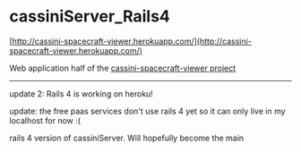 cassiniServer_Rails4
====================

[http://cassini-spacecraft-viewer.herokuapp.com/](http://cassini-spacecraft-viewer.herokuapp.com/)

Web application half of the [cassini-spacecraft-viewer project](https://github.com/mcclaskc/Cassini-Spacecraft-Viewer)

---

update 2: Rails 4 is working on heroku!

update:  the free paas services don't use rails 4 yet so it can only live in my localhost for now :(

rails 4 version of cassiniServer.  Will hopefully become the main
